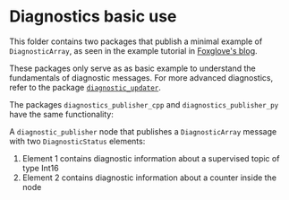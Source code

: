 # Diagnostics basic use

This folder contains two packages that publish a minimal example of `DiagnosticArray`, as seen in the example tutorial in [Foxglove's blog]("https://foxglove.dev/blog).

These packages only serve as as basic example to understand the fundamentals of diagnostic messages. For more advanced diagnostics, refer to the package [`diagnostic_updater`](http://wiki.ros.org/diagnostic_updater).

The packages `diagnostics_publisher_cpp` and `diagnostics_publisher_py` have the same functionality:

A `diagnostic_publisher` node that publishes a `DiagnosticArray` message with two `DiagnosticStatus` elements:
1. Element 1 contains diagnostic information about a supervised topic of type Int16 
2. Element 2 contains diagnostic information about a counter inside the node


